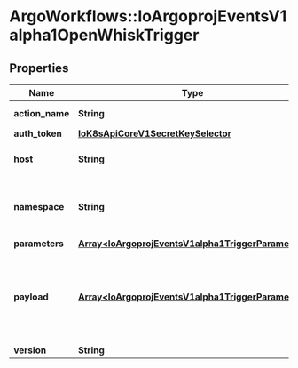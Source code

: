 # ArgoWorkflows::IoArgoprojEventsV1alpha1OpenWhiskTrigger

## Properties
Name | Type | Description | Notes
------------ | ------------- | ------------- | -------------
**action_name** | **String** | Name of the action/function. | [optional] 
**auth_token** | [**IoK8sApiCoreV1SecretKeySelector**](IoK8sApiCoreV1SecretKeySelector.md) |  | [optional] 
**host** | **String** | Host URL of the OpenWhisk. | [optional] 
**namespace** | **String** | Namespace for the action. Defaults to \&quot;_\&quot;. +optional. | [optional] 
**parameters** | [**Array&lt;IoArgoprojEventsV1alpha1TriggerParameter&gt;**](IoArgoprojEventsV1alpha1TriggerParameter.md) |  | [optional] 
**payload** | [**Array&lt;IoArgoprojEventsV1alpha1TriggerParameter&gt;**](IoArgoprojEventsV1alpha1TriggerParameter.md) | Payload is the list of key-value extracted from an event payload to construct the request payload. | [optional] 
**version** | **String** |  | [optional] 


